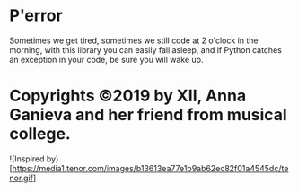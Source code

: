 # P'error
Sometimes we get tired, sometimes we still code at 2 o'clock in the morning, with this library you can easily fall asleep, and if Python catches an exception in your code, be sure you will wake up.

# Copyrights ©2019 by XII, Anna Ganieva and her friend from musical college.
!(Inspired by)[https://media1.tenor.com/images/b13613ea77e1b9ab62ec82f01a4545dc/tenor.gif]
